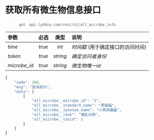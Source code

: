 # 获取所有微生物信息接口
> `get`   `api.lyhbio.com/rest/v1/all_microbe_info`

| 参数           |   必选   |    类型    | 说明                  |
| :----------- | :----: | :------: | :------------------ |
| *time*       | *true* |  *int*   | *时间戳* (用于确定接口的访问时间) |
| *token*      | *true* | *string* | *确定访问者身份*           |
| *microbe_id* | *true* | *string* | *微生物唯一id*           |

``` javascript
{
    "code": 200,
    "msg": "查询成功",
    "data": [
        {
            "all_microbe__microbe_id": "1",
            "all_microbe__standard_name": "黑蝙蝠",
            "all_microbe__synonym_name": "小黑狗蝙蝠",
            "all_microbe__rank": "哺乳动物",
            "all_microbe__taxid": 1
        }
    ]
}
```

